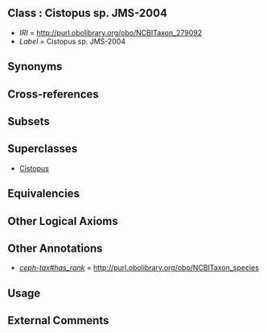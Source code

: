 
## Class : Cistopus sp. JMS-2004

 * *IRI* = http://purl.obolibrary.org/obo/NCBITaxon_279092
 * *Label* = Cistopus sp. JMS-2004

## Synonyms


## Cross-references


## Subsets


## Superclasses

 * [Cistopus](../../NCBITaxon/79/NCBITaxon_102879.md)

## Equivalencies


## Other Logical Axioms


## Other Annotations

 * *[ceph-tax#has_rank](../../ceph-tax#has/nk/ceph-tax#has_rank.md)* = http://purl.obolibrary.org/obo/NCBITaxon_species

## Usage


## External Comments

